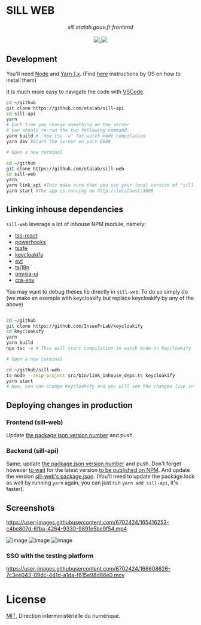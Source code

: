 # SILL WEB

<p align="center">
    <i>sill.etalab.gouv.fr frontend</i>
    <br>
    <br>
    <a href="https://github.com/etalab/sill-web/actions">
      <img src="https://github.com/etalab/sill-web/workflows/ci/badge.svg?branch=main">
    </a>
    <a href="https://github.com/etalab/sill-web/blob/main/LICENSE">
      <img src="https://img.shields.io/npm/l/sill-api">
    </a>
</p>

## Development

You'll need [Node](https://nodejs.org/) and [Yarn 1.x](https://classic.yarnpkg.com/lang/en/).
(Find [here](https://docs.gitlanding.dev/#step-by-step-guide) instructions by OS on how to install them)

It is much more easy to navigate the code with [VSCode](https://code.visualstudio.com/).

```bash
cd ~/github
git clone https://github.com/etalab/sill-api
cd sill-api
yarn
# Each time you change something on the server
# you should re-run the two following command.
yarn build # 'npx tsc -w' for watch mode compilation
yarn dev #Start the server on port 8080

# Open a new terminal

cd ~/github
git clone https://github.com/etalab/sill-web
cd sill-web
yarn
yarn link_api #This make sure that you use your local version of "sill-web" and not the latest NPM release.
yarn start #The app is running on http://localhost:3000
```

## Linking inhouse dependencies

`sill-web` leverage a lot of inhouse NPM module, namely:

-   [tss-react](https://tss-react.dev)
-   [powerhooks](https://powerhooks.dev)
-   [tsafe](https://tsafe.dev)
-   [keycloakify](https://keycloakify.dev)
-   [evt](https://evt.land)
-   [tsi18n](https://github.com/garronej/tsi18n)
-   [onyxia-ui](https://github.com/InseeFrLab/onyxia-ui)
-   [cra-env](https://github.com/etalab/cra-env)

You may want to debug theses lib directly in `sill-web`.
To do so simply do (we make an example with keycloakify but replace keycloakify by any of the above)

```bash

cd ~/github
git clone https://github.com/InseeFrLab/keycloakify
cd keycloakify
yarn
yarn build
npx tsc -w # This will start compilation in watch mode on Keycloakify

# Open a new terminal

cd ~/github/sill-web
ts-node --skip-project src/bin/link_inhouse_deps.ts keycloakify
yarn start
# Now, you can change Keycloakify and you will see the changes live in https://localhost:3000
```

## Deploying changes in production

### Frontend (sill-web)

Update [the package.json version number](https://github.com/etalab/sill-web/blob/faeeb89792ee1174fd345717a94ca6677a2adb42/package.json#L4) and push.

### Backend (sill-api)

Same, update [the package.json version number](https://github.com/etalab/sill-api/blob/77703b6ec2874792ad7d858f29b53109ee590de1/package.json#L3) and push.
Don't forget however [to wait](https://github.com/etalab/sill-api/actions) for the latest version [to be published on NPM](https://www.npmjs.com/package/sill-api).
And update the version [sill-web's package.json](https://github.com/etalab/sill-web/blob/faeeb89792ee1174fd345717a94ca6677a2adb42/package.json#L48).
(You'll need to update the package.lock as well by running `yarn` again, you can just run `yarn add sill-api`, it's faster).

## Screenshots

https://user-images.githubusercontent.com/6702424/165416253-c4be807d-6fba-4264-9330-9891e5be9f54.mp4

![image](https://user-images.githubusercontent.com/6702424/165414459-e35a01b3-cbc5-4a16-b9c0-d27aecb01e60.png)
![image](https://user-images.githubusercontent.com/6702424/165414524-851392c7-1121-4642-8524-dfa81b5068b9.png)
![image](https://user-images.githubusercontent.com/6702424/165414610-ed6ceb17-b10e-4cef-b8c4-0073a27da1d0.png)

### SSO with the testing platform

https://user-images.githubusercontent.com/6702424/166608626-7c3ee043-09dc-441d-a1da-f615e98d86e0.mov
# License

[MIT](LICENSE), Direction interministérielle du numérique.
